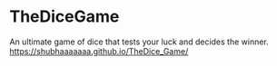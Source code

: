 # TheDiceGame
An ultimate game of dice that tests your luck and decides the winner.
https://shubhaaaaaaa.github.io/TheDice_Game/
